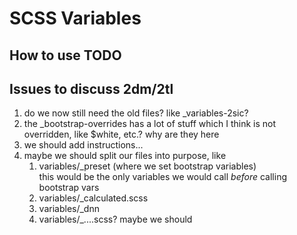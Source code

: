 # SCSS Variables

## How to use TODO



## Issues to discuss 2dm/2tl
1. do we now still need the old files? like _variables-2sic?
1. the _bootstrap-overrides has a lot of stuff which I think is not overridden, like $white, etc.? why are they here
1. we should add instructions...
1. maybe we should split our files into purpose, like
    1. variables/_preset (where we set bootstrap variables)  
    this would be the only variables we would call _before_ calling bootstrap vars
    1. variables/_calculated.scss
    1. variables/_dnn
    1. variables/_....scss?
maybe we should
